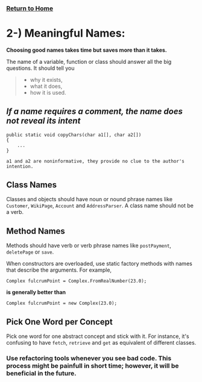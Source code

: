 ### [Return to Home](README.md)

# 2-) Meaningful Names:

**Choosing good names takes time but saves more than it takes.**

The name of a variable, function or class should answer all the big questions. It should tell you 
> - why it exists, 
> - what it does, 
> - how it is used.

## ***If a name requires a comment, the name does not reveal its intent***


```
public static void copyChars(char a1[], char a2[])
{
    ...
}

a1 and a2 are noninformative, they provide no clue to the author's intention.
```

## Class Names

Classes and objects should have noun or nound phrase names like ``Customer``, ``WikiPage``, ``Account`` and ``AddressParser``. A class name should not be a verb.

## Method Names

Methods should have verb or verb phrase names like ``postPayment``, ``deletePage`` or ``save``. 

When constructors are overloaded, use static factory methods with names that describe the arguments. For example,

```
Complex fulcrumPoint = Complex.FromRealNumber(23.0);
```

**is generally better than**

```
Complex fulcrumPoint = new Complex(23.0);
```

## Pick One Word per Concept

Pick one word for one abstract concept and stick with it. For instance, it's confusing to have ``fetch``, ``retrieve`` and ``get`` as equivalent of different classes. 

### **Use refactoring tools whenever you see bad code. This process might be painfull in short time; however, it will be beneficial in the future.**